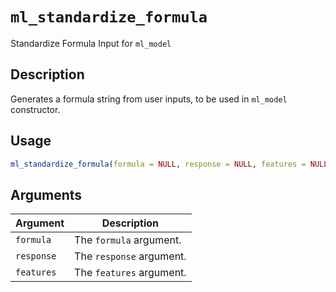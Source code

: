 # `ml_standardize_formula`

Standardize Formula Input for `ml_model`


## Description

Generates a formula string from user inputs, to be used in `ml_model` constructor.


## Usage

```r
ml_standardize_formula(formula = NULL, response = NULL, features = NULL)
```


## Arguments

Argument      |Description
------------- |----------------
`formula`     |     The `formula` argument.
`response`     |     The `response` argument.
`features`     |     The `features` argument.


